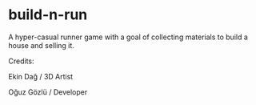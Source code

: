 # build-n-run
A hyper-casual runner game with a goal of collecting materials to build a house and selling it.

Credits:

Ekin Dağ / 3D Artist

Oğuz Gözlü / Developer
